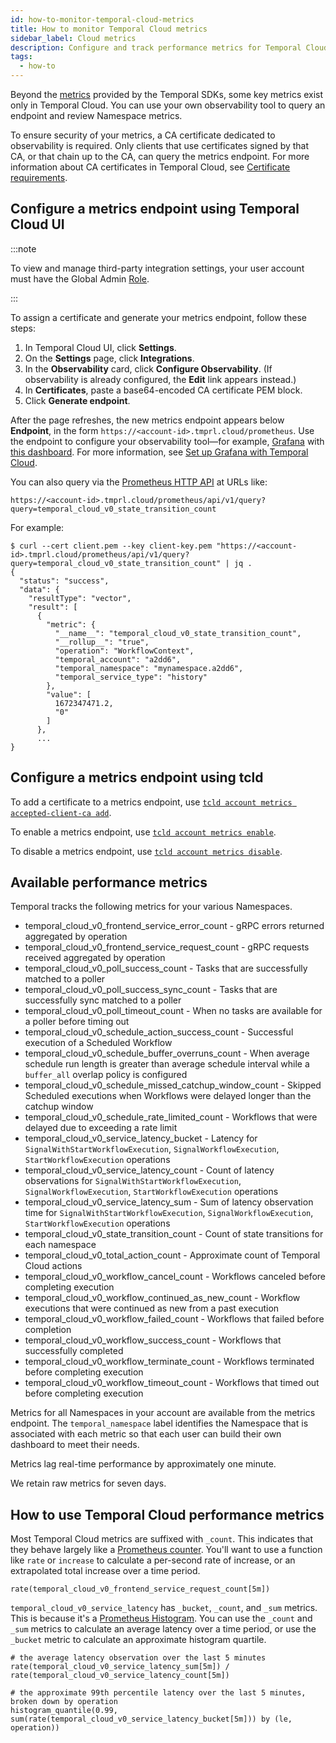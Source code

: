 ```yaml
---
id: how-to-monitor-temporal-cloud-metrics
title: How to monitor Temporal Cloud metrics
sidebar_label: Cloud metrics
description: Configure and track performance metrics for Temporal Cloud.
tags:
  - how-to
---
```


Beyond the [metrics](/references/sdk-metrics) provided by the Temporal SDKs, some key metrics exist only in Temporal Cloud.
You can use your own observability tool to query an endpoint and review Namespace metrics.

To ensure security of your metrics, a CA certificate dedicated to observability is required.
Only clients that use certificates signed by that CA, or that chain up to the CA, can query the metrics endpoint.
For more information about CA certificates in Temporal Cloud, see [Certificate requirements](https://docs.temporal.io/cloud/how-to-manage-certificates-in-temporal-cloud#certificate-requirements).

<!--- How to configure a metrics endpoint in Temporal Cloud using Temporal Cloud UI --->

## Configure a metrics endpoint using Temporal Cloud UI

:::note

To view and manage third-party integration settings, your user account must have the Global Admin [Role](https://docs.temporal.io/cloud/#account-level-roles).

:::

To assign a certificate and generate your metrics endpoint, follow these steps:

1. In Temporal Cloud UI, click **Settings**.
1. On the **Settings** page, click **Integrations**.
1. In the **Observability** card, click **Configure Observability**.
   (If observability is already configured, the **Edit** link appears instead.)
1. In **Certificates**, paste a base64-encoded CA certificate PEM block.
1. Click **Generate endpoint**.

After the page refreshes, the new metrics endpoint appears below **Endpoint**, in the form `https://<account-id>.tmprl.cloud/prometheus`.
Use the endpoint to configure your observability tool—for example, [Grafana](https://grafana.com/) with [this dashboard](https://github.com/temporalio/dashboards/blob/master/cloud/temporal_cloud.json).
For more information, see [Set up Grafana with Temporal Cloud](/kb/prometheus-grafana-setup-cloud).

You can also query via the [Prometheus HTTP API](https://prometheus.io/docs/prometheus/latest/querying/api/) at URLs like:

```
https://<account-id>.tmprl.cloud/prometheus/api/v1/query?query=temporal_cloud_v0_state_transition_count
```

For example:

```
$ curl --cert client.pem --key client-key.pem "https://<account-id>.tmprl.cloud/prometheus/api/v1/query?query=temporal_cloud_v0_state_transition_count" | jq .
{
  "status": "success",
  "data": {
    "resultType": "vector",
    "result": [
      {
        "metric": {
          "__name__": "temporal_cloud_v0_state_transition_count",
          "__rollup__": "true",
          "operation": "WorkflowContext",
          "temporal_account": "a2dd6",
          "temporal_namespace": "mynamespace.a2dd6",
          "temporal_service_type": "history"
        },
        "value": [
          1672347471.2,
          "0"
        ]
      },
      ...
}
```

<!--- How to configure a metrics endpoint in Temporal Cloud using tcld --->

## Configure a metrics endpoint using tcld

To add a certificate to a metrics endpoint, use [`tcld account metrics accepted-client-ca add`](/cloud/tcld/account/metrics/accepted-client-ca/add).

To enable a metrics endpoint, use [`tcld account metrics enable`](/cloud/tcld/account/metrics/enable).

To disable a metrics endpoint, use [`tcld account metrics disable`](/cloud/tcld/account/metrics/disable).

## Available performance metrics

Temporal tracks the following metrics for your various Namespaces.

- temporal_cloud_v0_frontend_service_error_count - gRPC errors returned aggregated by operation
- temporal_cloud_v0_frontend_service_request_count - gRPC requests received aggregated by operation
- temporal_cloud_v0_poll_success_count - Tasks that are successfully matched to a poller
- temporal_cloud_v0_poll_success_sync_count - Tasks that are successfully sync matched to a poller
- temporal_cloud_v0_poll_timeout_count - When no tasks are available for a poller before timing out
- temporal_cloud_v0_schedule_action_success_count - Successful execution of a Scheduled Workflow
- temporal_cloud_v0_schedule_buffer_overruns_count - When average schedule run length is greater than average schedule interval while a `buffer_all` overlap policy is configured
- temporal_cloud_v0_schedule_missed_catchup_window_count - Skipped Scheduled executions when Workflows were delayed longer than the catchup window
- temporal_cloud_v0_schedule_rate_limited_count - Workflows that were delayed due to exceeding a rate limit
- temporal_cloud_v0_service_latency_bucket - Latency for `SignalWithStartWorkflowExecution`, `SignalWorkflowExecution`, `StartWorkflowExecution` operations
- temporal_cloud_v0_service_latency_count - Count of latency observations for `SignalWithStartWorkflowExecution`, `SignalWorkflowExecution`, `StartWorkflowExecution` operations
- temporal_cloud_v0_service_latency_sum - Sum of latency observation time for `SignalWithStartWorkflowExecution`, `SignalWorkflowExecution`, `StartWorkflowExecution` operations
- temporal_cloud_v0_state_transition_count - Count of state transitions for each namespace
- temporal_cloud_v0_total_action_count - Approximate count of Temporal Cloud actions
- temporal_cloud_v0_workflow_cancel_count - Workflows canceled before completing execution
- temporal_cloud_v0_workflow_continued_as_new_count - Workflow executions that were continued as new from a past execution
- temporal_cloud_v0_workflow_failed_count - Workflows that failed before completion
- temporal_cloud_v0_workflow_success_count - Workflows that successfully completed
- temporal_cloud_v0_workflow_terminate_count - Workflows terminated before completing execution
- temporal_cloud_v0_workflow_timeout_count - Workflows that timed out before completing execution

Metrics for all Namespaces in your account are available from the metrics endpoint.
The `temporal_namespace` label identifies the Namespace that is associated with each metric so that each user can build their own dashboard to meet their needs.

Metrics lag real-time performance by approximately one minute.

We retain raw metrics for seven days.

## How to use Temporal Cloud performance metrics

Most Temporal Cloud metrics are suffixed with `_count`. This indicates that they behave largely like a [Prometheus counter](https://prometheus.io/docs/concepts/metric_types/#counter). You'll want to use a function like `rate` or `increase` to calculate a per-second rate of increase, or an extrapolated total increase over a time period.

```
rate(temporal_cloud_v0_frontend_service_request_count[5m])
```

`temporal_cloud_v0_service_latency` has `_bucket`, `_count`, and `_sum` metrics. This is because it's a [Prometheus Histogram](https://prometheus.io/docs/concepts/metric_types/#histogram). You can use the `_count` and `_sum` metrics to calculate an average latency over a time period, or use the `_bucket` metric to calculate an approximate histogram quartile.

```
# the average latency observation over the last 5 minutes
rate(temporal_cloud_v0_service_latency_sum[5m]) / rate(temporal_cloud_v0_service_latency_count[5m])

# the approximate 99th percentile latency over the last 5 minutes, broken down by operation
histogram_quantile(0.99, sum(rate(temporal_cloud_v0_service_latency_bucket[5m])) by (le, operation))
```
